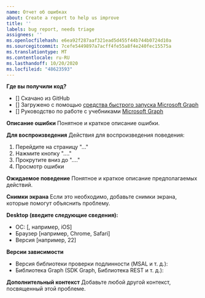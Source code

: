 ```yaml
---
name: Отчет об ошибках
about: Create a report to help us improve
title: ''
labels: bug report, needs triage
assignees: ''
ms.openlocfilehash: e6ea92f287aaf321ead5d455f44b744b0724d10a
ms.sourcegitcommit: 7cefe5449897a7acff4fe55a8f4e240fec15575a
ms.translationtype: MT
ms.contentlocale: ru-RU
ms.lasthandoff: 10/20/2020
ms.locfileid: "48623593"
---
```

**Где вы получили код?**
- [] Скачано из GitHub
- [] Загружено с помощью [средства быстрого запуска Microsoft Graph](https://developer.microsoft.com/graph/quick-start)
- [] Руководство по работе с учебниками [Microsoft Graph](https://docs.microsoft.com/graph/tutorials)

**Описание ошибки** Понятное и краткое описание ошибки.

**Для воспроизведения** Действия для воспроизведения поведения:
1. Перейдите на страницу "..."
2. Нажмите кнопку "...."
3. Прокрутите вниз до "...."
4. Просмотр ошибки

**Ожидаемое поведение** Понятное и краткое описание предполагаемых действий.

**Снимки экрана** Если это необходимо, добавьте снимки экрана, которые помогут объяснить проблему.

**Desktop (введите следующие сведения):**
 - ОС: [, например, iOS]
 - Браузер [например, Chrome, Safari]
 - Версия [например, 22]

**Версии зависимости**
 - Версия библиотеки проверки подлинности (MSAL и т. д.):
 - Библиотека Graph (SDK Graph, Библиотека REST и т. д.):  

**Дополнительный контекст** Добавьте любой другой контекст, посвященный этой проблеме.
